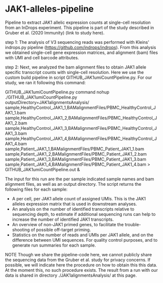 # JAK1-alleles-pipeline
Pipeline to extract JAK1 allelic expression counts at single-cell resolution from an InDrops experiment. This pipeline is part of the study described in Gruber et al. (2020 Immunity) (link to study here). 

step 1: The analysis of V3 sequencing reads was performed with Kleins' indrops.py pipeline (https://github.com/indrops/indrops). From this analysis we obtained single-cell gene expression matrices, and alignment (bam) files with UMI and cell barcode attributes.

<indrops command here>

step 2: Next, we analyzed the bam alignment files to obtain JAK1 allele specific transcript counts with single-cell resolution. Here we use the custom build pipeline in script GITHUB_JAK1umiCountPipeline.py. For our study, we ran it following this command: 

GITHUB_JAK1umiCountPipeline.py command
nohup ./GITHUB_JAK1umiCountPipeline.py outputDirectory=JAK1alignmentsAnalysis/ sample,HealthyControl_JAK1_1,BAMalignmentFiles/PBMC_HealthyControl_JAK1_1.bam sample,HealthyControl_JAK1_2,BAMalignmentFiles/PBMC_HealthyControl_JAK1_2.bam sample,HealthyControl_JAK1_3,BAMalignmentFiles/PBMC_HealthyControl_JAK1_3.bam sample,HealthyControl_JAK1_4,BAMalignmentFiles/PBMC_HealthyControl_JAK1_4.bam sample,Patient_JAK1_1,BAMalignmentFiles/PBMC_Patient_JAK1_1.bam sample,Patient_JAK1_2,BAMalignmentFiles/PBMC_Patient_JAK1_2.bam sample,Patient_JAK1_3,BAMalignmentFiles/PBMC_Patient_JAK1_3.bam sample,Patient_JAK1_4,BAMalignmentFiles/PBMC_Patient_JAK1_4.bam > GITHUB_JAK1umiCountPipeline.out &

The input for this run are the per sample indicated sample names and bam alignment files, as well as an output directory.
The script returns the following files for each sample:
- A per cell, per JAK1 allele count of assigned UMIs. This is the JAK1 alleles expression matrix that is used in downstream analyses. 
- An analysis on the number of identified transcripts relative to sequencing depth, to estimate if additional sequencing runs can help to increase the number of identified JAK1 transcripts.
- An overview of non-JAK1 primed genes, to facilitate the trouble-shooting of possible off-target priming.
- Statistics on the number of reads and UMIs per JAK1 allele, and on the difference between UMI sequences. For quality control purposes, and to generate run summaries for each sample. 

NOTE
Though we share the pipeline-code here, we cannot publicly share the sequencing data from the Gruber et al. study for privacy concerns. If possible, we will indicate here the procedure on how to obtain this this data. At the moment this, no such procedure exists. 
The result from a run with our data is shared in directory ./JAK1alignmentsAnalysis/ at this page. 
